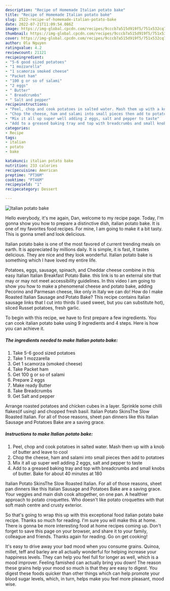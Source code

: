 ```yaml
---
description: "Recipe of Homemade Italian potato bake"
title: "Recipe of Homemade Italian potato bake"
slug: 2522-recipe-of-homemade-italian-potato-bake
date: 2022-07-21T11:09:54.086Z
image: https://img-global.cpcdn.com/recipes/9cccb7a515d919f5/751x532cq70/italian-potato-bake-recipe-main-photo.jpg
thumbnail: https://img-global.cpcdn.com/recipes/9cccb7a515d919f5/751x532cq70/italian-potato-bake-recipe-main-photo.jpg
cover: https://img-global.cpcdn.com/recipes/9cccb7a515d919f5/751x532cq70/italian-potato-bake-recipe-main-photo.jpg
author: Ola Nguyen
ratingvalue: 4.2
reviewcount: 21121
recipeingredient:
- "5-6 good sized potatoes"
- "1 mozzarella"
- "1 scamorza smoked cheese"
- "Packet ham"
- "100 g or so of salami"
- "2 eggs"
- " Butter"
- " Breadcrumbs"
- " Salt and pepper"
recipeinstructions:
- "Peel, chop and cook potatoes in salted water. Mash them up with a knob of butter and leave to cool"
- "Chop the cheese, ham and salami into small pieces then add to potatoes"
- "Mix it all up super well adding 2 eggs, salt and pepper to taste"
- "Add to a greased baking tray and top with breadcrumbs and small knobs of butter. Bake for about 40 minutes at 180"
categories:
- Recipe
tags:
- italian
- potato
- bake

katakunci: italian potato bake 
nutrition: 233 calories
recipecuisine: American
preptime: "PT36M"
cooktime: "PT46M"
recipeyield: "1"
recipecategory: Dessert

---
```



![Italian potato bake](https://img-global.cpcdn.com/recipes/9cccb7a515d919f5/751x532cq70/italian-potato-bake-recipe-main-photo.jpg)

Hello everybody, it's me again, Dan, welcome to my recipe page. Today, I'm gonna show you how to prepare a distinctive dish, italian potato bake. It is one of my favorites food recipes. For mine, I am going to make it a bit tasty. This is gonna smell and look delicious.

Italian potato bake is one of the most favored of current trending meals on earth. It is appreciated by millions daily. It is simple, it is fast, it tastes delicious. They are nice and they look wonderful. Italian potato bake is something which I have loved my entire life.

Potatoes, eggs, sausage, spinach, and Cheddar cheese combine in this easy Italian Italian Breakfast Potato Bake. this link is to an external site that may or may not meet accessibility guidelines. In this video I am going to show you how to make a phenomenal cheese and potato bake, adding Pecorino and Parmesan cheese, like only in Italy we can do! How do I make Roasted Italian Sausage and Potato Bake? This recipe contains Italian sausage links that I cut into thirds (I used sweet, but you can substitute hot), sliced Russet potatoes, fresh garlic.


To begin with this recipe, we have to first prepare a few ingredients. You can cook italian potato bake using 9 ingredients and 4 steps. Here is how you can achieve it.

<!--inarticleads1-->

##### The ingredients needed to make Italian potato bake:

1. Take 5-6 good sized potatoes
1. Take 1 mozzarella
1. Get 1 scamorza (smoked cheese)
1. Take Packet ham
1. Get 100 g or so of salami
1. Prepare 2 eggs
1. Make ready  Butter
1. Take  Breadcrumbs
1. Get  Salt and pepper


Arrange roasted potatoes and chicken cubes in a layer. Sprinkle some chilli flakes(if using) and chopped fresh basil. Italian Potato SkinsThe Slow Roasted Italian. For all of those reasons, sheet pan dinners like this Italian Sausage and Potatoes Bake are a saving grace. 

<!--inarticleads2-->

##### Instructions to make Italian potato bake:

1. Peel, chop and cook potatoes in salted water. Mash them up with a knob of butter and leave to cool
1. Chop the cheese, ham and salami into small pieces then add to potatoes
1. Mix it all up super well adding 2 eggs, salt and pepper to taste
1. Add to a greased baking tray and top with breadcrumbs and small knobs of butter. Bake for about 40 minutes at 180


Italian Potato SkinsThe Slow Roasted Italian. For all of those reasons, sheet pan dinners like this Italian Sausage and Potatoes Bake are a saving grace. Your veggies and main dish cook altogether, on one pan. A healthier approach to potato croquettes. Who doesn&#39;t like potato croquettes with that soft mash centre and crusty exterior. 

So that's going to wrap this up with this exceptional food italian potato bake recipe. Thanks so much for reading. I'm sure you will make this at home. There is gonna be more interesting food at home recipes coming up. Don't forget to save this page on your browser, and share it to your family, colleague and friends. Thanks again for reading. Go on get cooking!

It's easy to drive away your bad mood when you consume grains. Quinoa, millet, teff and barley are all actually wonderful for helping increase your happiness levels. They can help you feel full for longer as well, which is a mood improver. Feeling famished can actually bring you down! The reason these grains help your mood so much is that they are easy to digest. You digest these foods quicker than other things which can help promote your blood sugar levels, which, in turn, helps make you feel more pleasant, mood wise.
